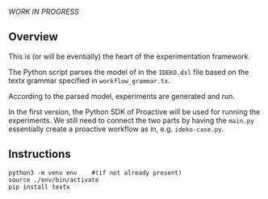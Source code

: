 _WORK IN PROGRESS_

## Overview 
This is (or will be eventially) the heart of the experimentation framework.  

The Python script parses the model of in the `IDEKO.dsl` file 
based on the textx grammar specified in `workflow_grammar.tx`.

According to the parsed model, experiments are generated and run. 

In the first version, the Python SDK of Proactive will be used for running the experiments.
We still need to connect the two parts by having the `main.py` essentially create a proactive workflow 
as in, e.g. `ideko-case.py`.

## Instructions
```
python3 -m venv env    #(if not already present) 
source ./env/bin/activate
pip install textx
```

